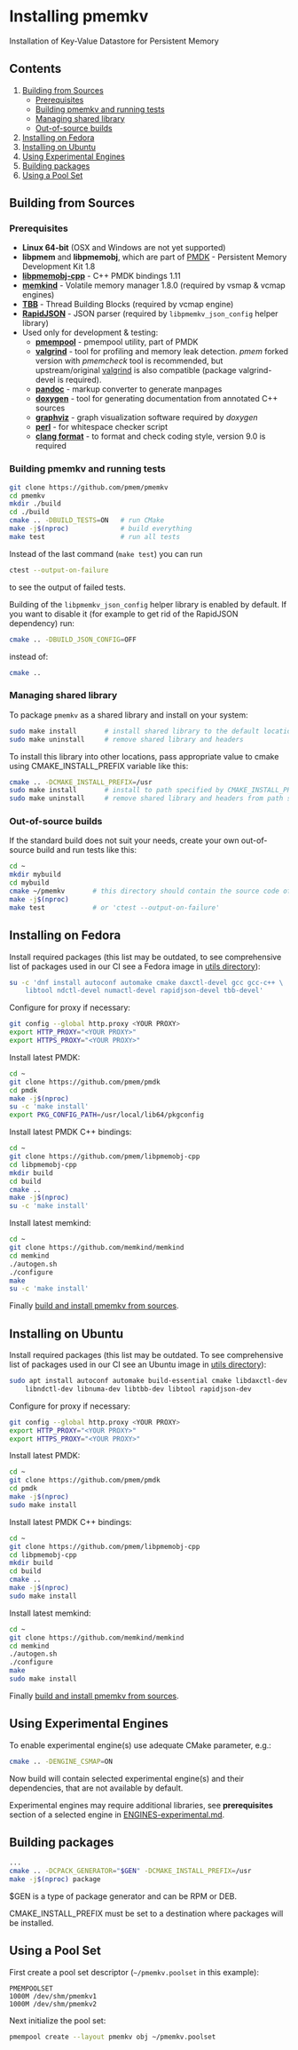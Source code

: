 # Installing pmemkv

Installation of Key-Value Datastore for Persistent Memory

## Contents

1. [Building from Sources](#building-from-sources)
	- [Prerequisites](#prerequisites)
	- [Building pmemkv and running tests](#building-pmemkv-and-running-tests)
	- [Managing shared library](#managing-shared-library)
	- [Out-of-source builds](#out-of-source-builds)
2. [Installing on Fedora](#installing-on-fedora)
3. [Installing on Ubuntu](#installing-on-ubuntu)
4. [Using Experimental Engines](#using-experimental-engines)
5. [Building packages](#building-packages)
6. [Using a Pool Set](#using-a-pool-set)

## Building from Sources

### Prerequisites

* **Linux 64-bit** (OSX and Windows are not yet supported)
* **libpmem** and **libpmemobj**, which are part of [PMDK](https://github.com/pmem/pmdk) - Persistent Memory Development Kit 1.8
* [**libpmemobj-cpp**](https://github.com/pmem/libpmemobj-cpp) - C++ PMDK bindings 1.11
* [**memkind**](https://github.com/memkind/memkind) - Volatile memory manager 1.8.0 (required by vsmap & vcmap engines)
* [**TBB**](https://github.com/01org/tbb) - Thread Building Blocks (required by vcmap engine)
* [**RapidJSON**](https://github.com/tencent/rapidjson) - JSON parser (required by `libpmemkv_json_config` helper library)
* Used only for development & testing:
	* [**pmempool**](https://github.com/pmem/pmdk/tree/master/src/tools/pmempool) - pmempool utility, part of PMDK
	* [**valgrind**](https://github.com/pmem/valgrind) - tool for profiling and memory leak detection. *pmem* forked version with *pmemcheck*
		tool is recommended, but upstream/original [valgrind](https://valgrind.org/) is also compatible (package valgrind-devel is required).
	* [**pandoc**](https://pandoc.org/) - markup converter to generate manpages
	* [**doxygen**](http://www.doxygen.nl/) - tool for generating documentation from annotated C++ sources
	* [**graphviz**](https://www.graphviz.org/) - graph visualization software required by _doxygen_
	* [**perl**](https://www.perl.org/) - for whitespace checker script
	* [**clang format**](https://clang.llvm.org/docs/ClangFormat.html) - to format and check coding style, version 9.0 is required

### Building pmemkv and running tests

```sh
git clone https://github.com/pmem/pmemkv
cd pmemkv
mkdir ./build
cd ./build
cmake .. -DBUILD_TESTS=ON   # run CMake
make -j$(nproc)             # build everything
make test                   # run all tests
```

Instead of the last command (`make test`) you can run

```sh
ctest --output-on-failure
```

to see the output of failed tests.

Building of the `libpmemkv_json_config` helper library is enabled by default.
If you want to disable it (for example to get rid of the RapidJSON dependency)
run:

```sh
cmake .. -DBUILD_JSON_CONFIG=OFF
```

instead of:

```sh
cmake ..
```

### Managing shared library

To package `pmemkv` as a shared library and install on your system:

```sh
sudo make install		# install shared library to the default location: /usr/local
sudo make uninstall		# remove shared library and headers
```

To install this library into other locations, pass appropriate value to cmake
using CMAKE_INSTALL_PREFIX variable like this:

```sh
cmake .. -DCMAKE_INSTALL_PREFIX=/usr
sudo make install		# install to path specified by CMAKE_INSTALL_PREFIX
sudo make uninstall		# remove shared library and headers from path specified by CMAKE_INSTALL_PREFIX
```

### Out-of-source builds

If the standard build does not suit your needs, create your own
out-of-source build and run tests like this:

```sh
cd ~
mkdir mybuild
cd mybuild
cmake ~/pmemkv       # this directory should contain the source code of pmemkv
make -j$(nproc)
make test            # or 'ctest --output-on-failure'
```

## Installing on Fedora

Install required packages (this list may be outdated, to see comprehensive list of packages
used in our CI see a Fedora image in [utils directory](./utils/docker/images/)):

```sh
su -c 'dnf install autoconf automake cmake daxctl-devel gcc gcc-c++ \
	libtool ndctl-devel numactl-devel rapidjson-devel tbb-devel'
```

Configure for proxy if necessary:

```sh
git config --global http.proxy <YOUR PROXY>
export HTTP_PROXY="<YOUR PROXY>"
export HTTPS_PROXY="<YOUR PROXY>"
```

Install latest PMDK:

```sh
cd ~
git clone https://github.com/pmem/pmdk
cd pmdk
make -j$(nproc)
su -c 'make install'
export PKG_CONFIG_PATH=/usr/local/lib64/pkgconfig
```

Install latest PMDK C++ bindings:

```sh
cd ~
git clone https://github.com/pmem/libpmemobj-cpp
cd libpmemobj-cpp
mkdir build
cd build
cmake ..
make -j$(nproc)
su -c 'make install'
```

Install latest memkind:

```sh
cd ~
git clone https://github.com/memkind/memkind
cd memkind
./autogen.sh
./configure
make
su -c 'make install'
```

Finally [build and install pmemkv from sources](#building-from-sources).

## Installing on Ubuntu

Install required packages (this list may be outdated. To see comprehensive list of packages
used in our CI see an Ubuntu image in [utils directory](./utils/docker/images/)):

```sh
sudo apt install autoconf automake build-essential cmake libdaxctl-dev \
	libndctl-dev libnuma-dev libtbb-dev libtool rapidjson-dev
```

Configure for proxy if necessary:

```sh
git config --global http.proxy <YOUR PROXY>
export HTTP_PROXY="<YOUR PROXY>"
export HTTPS_PROXY="<YOUR PROXY>"
```

Install latest PMDK:

```sh
cd ~
git clone https://github.com/pmem/pmdk
cd pmdk
make -j$(nproc)
sudo make install
```

Install latest PMDK C++ bindings:

```sh
cd ~
git clone https://github.com/pmem/libpmemobj-cpp
cd libpmemobj-cpp
mkdir build
cd build
cmake ..
make -j$(nproc)
sudo make install
```

Install latest memkind:

```sh
cd ~
git clone https://github.com/memkind/memkind
cd memkind
./autogen.sh
./configure
make
sudo make install
```

Finally [build and install pmemkv from sources](#building-from-sources).

## Using Experimental Engines

To enable experimental engine(s) use adequate CMake parameter, e.g.:

```sh
cmake .. -DENGINE_CSMAP=ON
```

Now build will contain selected experimental engine(s) and their dependencies, that are not available by default.

Experimental engines may require additional libraries, see **prerequisites** section of a selected
engine in [ENGINES-experimental.md](doc/ENGINES-experimental.md).

## Building packages

```sh
...
cmake .. -DCPACK_GENERATOR="$GEN" -DCMAKE_INSTALL_PREFIX=/usr
make -j$(nproc) package
```

$GEN is a type of package generator and can be RPM or DEB.

CMAKE_INSTALL_PREFIX must be set to a destination where packages will be installed.

## Using a Pool Set

First create a pool set descriptor (`~/pmemkv.poolset` in this example):

```
PMEMPOOLSET
1000M /dev/shm/pmemkv1
1000M /dev/shm/pmemkv2
```

Next initialize the pool set:

```sh
pmempool create --layout pmemkv obj ~/pmemkv.poolset
```
